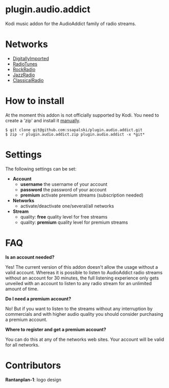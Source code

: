 # plugin.audio.addict
Kodi music addon for the AudioAddict family of radio streams.

# Networks
  * [DigitallyImported](http://www.di.fm)
  * [RadioTunes](http://www.radiotunes.com)
  * [RockRadio](http://www.rockradio.com)
  * [JazzRadio](http://www.jazzradio.com)
  * [ClassicalRadio](http://www.classicalradio.com)
  
# How to install
At the moment this addon is not officially supported by Kodi. You need to create a 'zip' and install it [manually](http://kodi.wiki/view/HOW-TO:Install_add-ons_from_zip_files).
```
$ git clone git@github.com:ssapalski/plugin.audio.addict.git
$ zip -r plugin.audio.addict.zip plugin.audio.addict -x *git*
```

# Settings
The following settings can be set:
  * **Account**
    * **username** the username of your account
    * **password** the password of your account
    * **premium** activate premium streams (subscription needed)
  * **Networks**
    * activate/deactivate one/several/all networks
  * **Stream**
    * quality: **free** quality level for free streams
    * quality: **premium** quality level for premium streams

# FAQ
**Is an account needed?**

Yes! The current version of this addon doesn't allow the usage without a valid account. Whereas it is possible to listen to AudioAddict radio streams without an account for 30 minutes, the full listening experience only gets unveiled with an account to listen to any radio stream for an unlimited amount of time.

**Do I need a premium account?**

No! But if you want to listen to the streams without any interruption by commercials and with higher audio quality you should consider purchasing a premium account.

**Where to register and get a premium account?**

You can do this at any of the networks web sites. Your account will be valid for all networks.

# Contributors

**Rantanplan-1**: logo design
